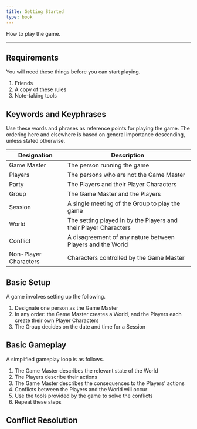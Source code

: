 ```yaml
---
title: Getting Started
type: book
---
```


How to play the game.

---

## Requirements

You will need these things before you can start playing.

1. Friends
2. A copy of these rules
3. Note-taking tools

## Keywords and Keyphrases

Use these words and phrases as reference points for playing the game. The ordering here and elsewhere is based on general importance descending, unless stated otherwise.

| Designation           | Description                                                      |
| --------------------- | ---------------------------------------------------------------- |
| Game Master           | The person running the game                                      |
| Players               | The persons who are not the Game Master                          |
| Party                 | The Players and their Player Characters                          |
| Group                 | The Game Master and the Players                                  |
| Session               | A single meeting of the Group to play the game                   |
| World                 | The setting played in by the Players and their Player Characters |
| Conflict              | A disagreement of any nature between Players and the World       |
| Non-Player Characters | Characters controlled by the Game Master                         |

## Basic Setup

A game involves setting up the following.

1. Designate one person as the Game Master
2. In any order: the Game Master creates a World, and the Players each create their own Player Characters
3. The Group decides on the date and time for a Session

## Basic Gameplay

A simplified gameplay loop is as follows.

1. The Game Master describes the relevant state of the World
2. The Players describe their actions
3. The Game Master describes the consequences to the Players' actions
4. Conflicts between the Players and the World will occur
5. Use the tools provided by the game to solve the conflicts
6. Repeat these steps

## Conflict Resolution
